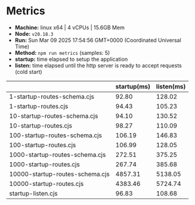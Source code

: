 # Metrics
* __Machine:__ linux x64 | 4 vCPUs | 15.6GB Mem
* __Node:__ `v20.18.3`
* __Run:__ Sun Mar 09 2025 17:54:56 GMT+0000 (Coordinated Universal Time)
* __Method:__ `npm run metrics` (samples: 5)
* __startup:__ time elapsed to setup the application
* __listen:__ time elapsed until the http server is ready to accept requests (cold start)

| | startup(ms) | listen(ms) |
|-| -       | -      |
| 1-startup-routes-schema.cjs | 92.80 | 128.02 |
| 1-startup-routes.cjs | 94.43 | 105.23 |
| 10-startup-routes-schema.cjs | 94.10 | 130.52 |
| 10-startup-routes.cjs | 98.27 | 110.09 |
| 100-startup-routes-schema.cjs | 106.19 | 146.83 |
| 100-startup-routes.cjs | 106.99 | 128.05 |
| 1000-startup-routes-schema.cjs | 272.51 | 375.25 |
| 1000-startup-routes.cjs | 267.74 | 385.68 |
| 10000-startup-routes-schema.cjs | 4857.31 | 5138.05 |
| 10000-startup-routes.cjs | 4383.46 | 5724.74 |
| startup-listen.cjs | 96.83 | 108.68 |
